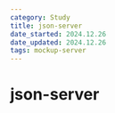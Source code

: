 ```yaml
---
category: Study
title: json-server
date_started: 2024.12.26
date_updated: 2024.12.26
tags: mockup-server
---
```


# json-server